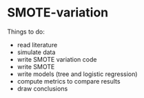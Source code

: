# SMOTE-variation
Things to do:
- read literature
- simulate data
- write SMOTE variation code
- write SMOTE
- write models (tree and logistic regression)
- compute metrics to compare results
- draw conclusions
